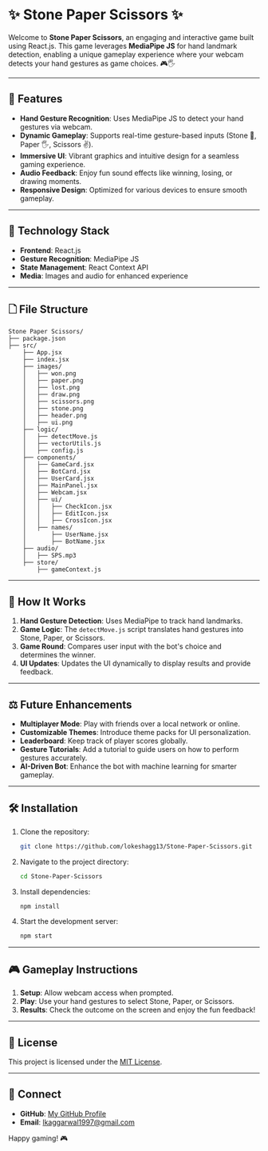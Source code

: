 # ✨ Stone Paper Scissors ✨

Welcome to **Stone Paper Scissors**, an engaging and interactive game built using React.js. This game leverages **MediaPipe JS** for hand landmark detection, enabling a unique gameplay experience where your webcam detects your hand gestures as game choices. 🎮🖐️

---

## 🔧 Features

* **Hand Gesture Recognition**: Uses MediaPipe JS to detect your hand gestures via webcam.
* **Dynamic Gameplay**: Supports real-time gesture-based inputs (Stone 💪, Paper 🖐️, Scissors ✌️).
* **Immersive UI**: Vibrant graphics and intuitive design for a seamless gaming experience.
* **Audio Feedback**: Enjoy fun sound effects like winning, losing, or drawing moments.
* **Responsive Design**: Optimized for various devices to ensure smooth gameplay.

---

## 🔮 Technology Stack

* **Frontend**: React.js
* **Gesture Recognition**: MediaPipe JS
* **State Management**: React Context API
* **Media**: Images and audio for enhanced experience

---

## 🗋 File Structure

```plaintext
Stone Paper Scissors/
├── package.json
├── src/
    ├── App.jsx
    ├── index.jsx
    ├── images/
    │   ├── won.png
    │   ├── paper.png
    │   ├── lost.png
    │   ├── draw.png
    │   ├── scissors.png
    │   ├── stone.png
    │   ├── header.png
    │   ├── ui.png
    ├── logic/
    │   ├── detectMove.js
    │   ├── vectorUtils.js
    │   ├── config.js
    ├── components/
    │   ├── GameCard.jsx
    │   ├── BotCard.jsx
    │   ├── UserCard.jsx
    │   ├── MainPanel.jsx
    │   ├── Webcam.jsx
    │   ├── ui/
    │   │   ├── CheckIcon.jsx
    │   │   ├── EditIcon.jsx
    │   │   ├── CrossIcon.jsx
    │   ├── names/
    │       ├── UserName.jsx
    │       ├── BotName.jsx
    ├── audio/
    │   ├── SPS.mp3
    ├── store/
        ├── gameContext.js
```

---

## 🔎 How It Works

1. **Hand Gesture Detection**: Uses MediaPipe to track hand landmarks.
2. **Game Logic**: The `detectMove.js` script translates hand gestures into Stone, Paper, or Scissors.
3. **Game Round**: Compares user input with the bot's choice and determines the winner.
4. **UI Updates**: Updates the UI dynamically to display results and provide feedback.

---

## ⚖️ Future Enhancements

* **Multiplayer Mode**: Play with friends over a local network or online.
* **Customizable Themes**: Introduce theme packs for UI personalization.
* **Leaderboard**: Keep track of player scores globally.
* **Gesture Tutorials**: Add a tutorial to guide users on how to perform gestures accurately.
* **AI-Driven Bot**: Enhance the bot with machine learning for smarter gameplay.

---

## 🛠️ Installation

1. Clone the repository:

   ```bash
   git clone https://github.com/lokeshagg13/Stone-Paper-Scissors.git
   ```
2. Navigate to the project directory:

   ```bash
   cd Stone-Paper-Scissors 
   ```
3. Install dependencies:

   ```bash
   npm install
   ```
4. Start the development server:

   ```bash
   npm start
   ```

---

## 🎮 Gameplay Instructions

1. **Setup**: Allow webcam access when prompted.
2. **Play**: Use your hand gestures to select Stone, Paper, or Scissors.
3. **Results**: Check the outcome on the screen and enjoy the fun feedback!

---

## 📖 License

This project is licensed under the [MIT License](https://opensource.org/licenses/MIT).

---

## 📲 Connect

* **GitHub**: [My GitHub Profile](https://github.com/lokeshagg13)
* **Email**: [lkaggarwal1997@gmail.com](mailto:lkaggarwal1997@gmail.com)

Happy gaming! 🎮
